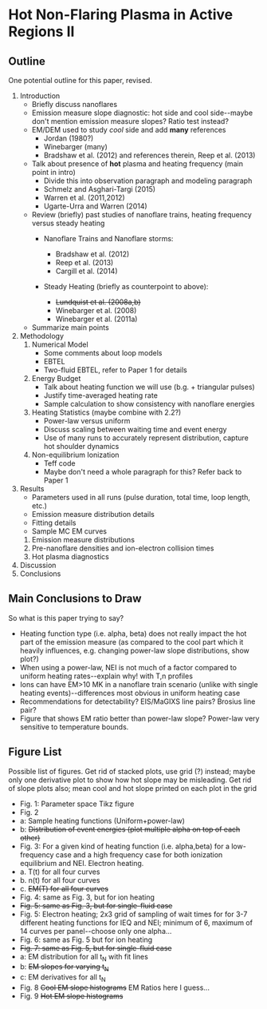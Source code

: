 # Hot Non-Flaring Plasma in Active Regions II

## Outline
One potential outline for this paper, revised.

1. Introduction
	- Briefly discuss nanoflares
	- Emission measure slope diagnostic: hot side and cool side--maybe don't mention emission measure slopes? Ratio test instead?
	- EM/DEM used to study _cool_ side and add __many__ references
		- Jordan (1980?)
		- Winebarger (many)
		- Bradshaw et al. (2012) and references therein, Reep et al. (2013)
	- Talk about presence of __hot__ plasma and heating frequency (main point in intro)
		- Divide this into observation paragraph and modeling paragraph
		- Schmelz and Asghari-Targi (2015)
		- Warren et al. (2011,2012)
		- Ugarte-Urra and Warren (2014)
	- Review (briefly) past studies of nanoflare trains, heating frequency versus steady heating
		- Nanoflare Trains and Nanoflare storms:
			- Bradshaw et al. (2012)
			- Reep et al. (2013)
			- Cargill et al. (2014)
				
		- Steady Heating (briefly as counterpoint to above):
			- ~~Lundquist et al. (2008a,b)~~
			- Winebarger et al. (2008)
			- Winebarger et al. (2011a)
	- Summarize main points
2. Methodology
	1. Numerical Model
		- Some comments about loop models
		- EBTEL
		- Two-fluid EBTEL, refer to Paper 1 for details
	2. Energy Budget
		- Talk about heating function we will use (b.g. + triangular pulses)
		- Justify time-averaged heating rate
		- Sample calculation to show consistency with nanoflare energies
	3. Heating Statistics (maybe combine with 2.2?)
		- Power-law versus uniform
		- Discuss scaling between waiting time and event energy
		- Use of many runs to accurately represent distribution, capture hot shoulder dynamics
	4. Non-equilibrium Ionization
		- Teff code
		- Maybe don't need a whole paragraph for this? Refer back to Paper 1
3. Results
	- Parameters used in all runs (pulse duration, total time, loop length, etc.)
	- Emission measure distribution details
	- Fitting details
	- Sample MC EM curves
	1. Emission measure distributions
	2. Pre-nanoflare densities and ion-electron collision times
	3. Hot plasma diagnostics
4. Discussion
5. Conclusions

## Main Conclusions to Draw
So what is this paper trying to say?

- Heating function type (i.e. alpha, beta) does not really impact the hot part of the emission measure (as compared to the cool part which it heavily influences, e.g. changing power-law slope distributions, show plot?)
- When using a power-law, NEI is not much of a factor compared to uniform heating rates--explain why! with T,n profiles
- Ions can have EM>10 MK in a nanoflare train scenario (unlike with single heating events)--differences most obvious in uniform heating case
- Recommendations for detectability? EIS/MaGIXS line pairs? Brosius line pair?
 - Figure that shows EM ratio better than power-law slope? Power-law very sensitive to temperature bounds.

## Figure List
Possible list of figures. Get rid of stacked plots, use grid (?) instead; maybe only one derivative plot to show how hot slope may be misleading. Get rid of slope plots also; mean cool and hot slope printed on each plot in the grid

- Fig. 1: Parameter space Tikz figure
- Fig. 2
 - a: Sample heating functions (Uniform+power-law)
 - b: ~~Distribution of event energies (plot multiple alpha on top of each other)~~
- Fig. 3: For a given kind of heating function (i.e. alpha,beta) for a low-frequency case and a high frequency case for both ionization equilibrium and NEI. Electron heating.
 - a. T(t) for all four curves
 - b. n(t) for all four curves
 - c. ~~EM(T) for all four curves~~
- Fig. 4: same as Fig. 3, but for ion heating
- ~~Fig. 5: same as Fig. 3, but for single-fluid case~~ 
- Fig. 5: Electron heating; 2x3 grid of sampling of wait times for for 3-7 different heating functions for IEQ and NEI; minimum of 6, maximum of 14 curves per panel--choose only one alpha...
- Fig. 6: same as Fig. 5 but for ion heating
- ~~Fig. 7: same as Fig. 5, but for single-fluid case~~
 - a: EM distribution for all t<sub>N</sub> with fit lines
 - b: ~~EM slopes for varying t<sub>N</sub>~~
 - c: EM derivatives for all t<sub>N</sub>
- Fig. 8 ~~Cool EM slope histograms~~ EM Ratios here I guess...
- Fig. 9 ~~Hot EM slope histograms~~


